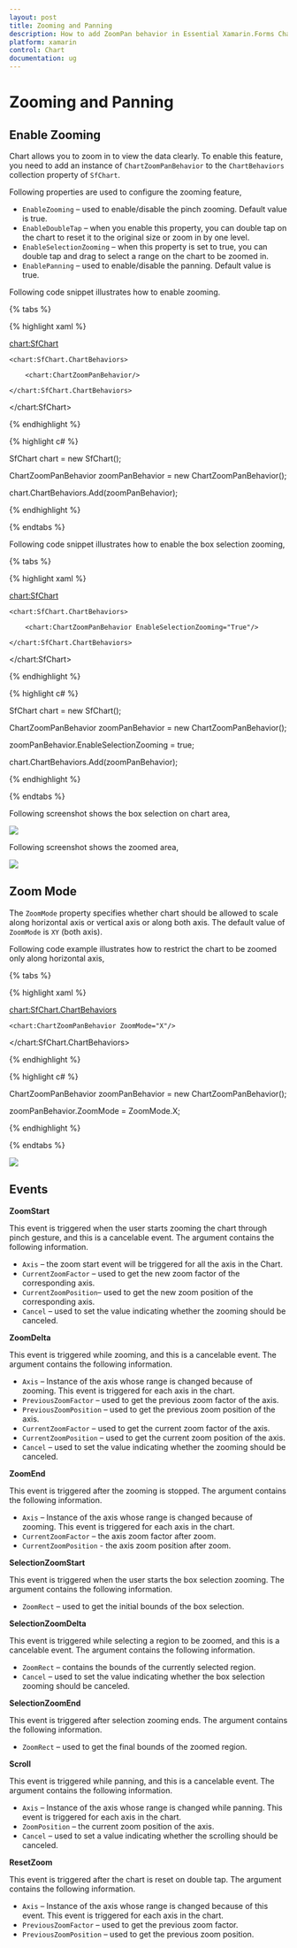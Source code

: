 ```yaml
---
layout: post
title: Zooming and Panning
description: How to add ZoomPan behavior in Essential Xamarin.Forms Chart
platform: xamarin
control: Chart
documentation: ug
---
```


# Zooming and Panning

## Enable Zooming

Chart allows you to zoom in to view the data clearly. To enable this feature, you need to add an instance of `ChartZoomPanBehavior` to the `ChartBehaviors` collection property of `SfChart`.

Following properties are used to configure the zooming feature,

* `EnableZooming` – used to enable/disable the pinch zooming. Default value is true. 
* `EnableDoubleTap` – when you enable this property, you can double tap on the chart to reset it to the original size or zoom in by one level.
* `EnableSelectionZooming` – when this property is set to true, you can double tap and drag to select a range on the chart to be zoomed in.
* `EnablePanning` – used to enable/disable the panning. Default value is true.

Following code snippet illustrates how to enable zooming.

{% tabs %} 

{% highlight xaml %}

<chart:SfChart>

	<chart:SfChart.ChartBehaviors>
	
		<chart:ChartZoomPanBehavior/>
		
	</chart:SfChart.ChartBehaviors>
	
</chart:SfChart>

{% endhighlight %}

{% highlight c# %}

SfChart chart = new SfChart();

ChartZoomPanBehavior zoomPanBehavior = new ChartZoomPanBehavior();

chart.ChartBehaviors.Add(zoomPanBehavior);

{% endhighlight %}

{% endtabs %}

Following code snippet illustrates how to enable the box selection zooming,

{% tabs %} 

{% highlight xaml %}

<chart:SfChart>

	<chart:SfChart.ChartBehaviors>

		<chart:ChartZoomPanBehavior EnableSelectionZooming="True"/>

	</chart:SfChart.ChartBehaviors>

</chart:SfChart>

{% endhighlight %}

{% highlight c# %}

SfChart chart = new SfChart();

ChartZoomPanBehavior zoomPanBehavior = new ChartZoomPanBehavior();

zoomPanBehavior.EnableSelectionZooming = true;

chart.ChartBehaviors.Add(zoomPanBehavior);

{% endhighlight %}

{% endtabs %}

Following screenshot shows the box selection on chart area,

![](zoompan_images/zoompan_img1.png)

Following screenshot shows the zoomed area,

![](zoompan_images/zoompan_img2.png)

## Zoom Mode

The `ZoomMode` property specifies whether chart should be allowed to scale along horizontal axis or vertical axis or along both axis. The default value of `ZoomMode` is `XY` (both axis).

Following code example illustrates how to restrict the chart to be zoomed only along horizontal axis,

{% tabs %} 

{% highlight xaml %}

<chart:SfChart.ChartBehaviors>

	<chart:ChartZoomPanBehavior ZoomMode="X"/>

</chart:SfChart.ChartBehaviors>

{% endhighlight %}

{% highlight c# %}

ChartZoomPanBehavior zoomPanBehavior = new ChartZoomPanBehavior();

zoomPanBehavior.ZoomMode = ZoomMode.X;

{% endhighlight %}

{% endtabs %}

![](zoompan_images/zoompan_img3.png)

## Events

**ZoomStart**

This event is triggered when the user starts zooming the chart through pinch gesture, and this is a cancelable event. The argument contains the following information.

* `Axis` – the zoom start event will be triggered for all the axis in the Chart.
* `CurrentZoomFactor` – used to get the new zoom factor of the corresponding axis.
* `CurrentZoomPosition`– used to get the new zoom position of the corresponding axis.
* `Cancel` – used to set the value indicating whether the zooming should be canceled.

**ZoomDelta**

This event is triggered while zooming, and this is a cancelable event. The argument contains the following information.

* `Axis` – Instance of the axis whose range is changed because of zooming. This event is triggered for each axis in the chart.
* `PreviousZoomFactor` – used to get the previous zoom factor of the axis.
* `PreviousZoomPosition` – used to get the previous zoom position of the axis.
* `CurrentZoomFactor` – used to get the current zoom factor of the axis.
* `CurrentZoomPosition` – used to get the current zoom position of the axis.
* `Cancel` – used to set the value indicating whether the zooming should be canceled.

**ZoomEnd**

This event is triggered after the zooming is stopped. The argument contains the following information.

* `Axis` – Instance of the axis whose range is changed because of zooming. This event is triggered for each axis in the chart.
* `CurrentZoomFactor` – the axis zoom factor after zoom.
* `CurrentZoomPosition` - the axis zoom position after zoom.

**SelectionZoomStart**

This event is triggered when the user starts the box selection zooming. The argument contains the following information.

* `ZoomRect` – used to get the initial bounds of the box selection.

**SelectionZoomDelta**

This event is triggered while selecting a region to be zoomed, and this is a cancelable event. The argument contains the following information.

* `ZoomRect` – contains the bounds of the currently selected region.
* `Cancel` – used to set the value indicating whether the box selection zooming should be canceled.

**SelectionZoomEnd**

This event is triggered after selection zooming ends. The argument contains the following information.

* `ZoomRect` – used to get the final bounds of the zoomed region.

**Scroll**

This event is triggered while panning, and this is a cancelable event. The argument contains the following information.

* `Axis` – Instance of the axis whose range is changed while panning. This event is triggered for each axis in the chart.
* `ZoomPosition` – the current zoom position of the axis.
* `Cancel` – used to set a value indicating whether the scrolling should be canceled.

**ResetZoom**

This event is triggered after the chart is reset on double tap. The argument contains the following information.

* `Axis` – Instance of the axis whose range is changed because of this event. This event is triggered for each axis in the chart.
* `PreviousZoomFactor` – used to get the previous zoom factor.
* `PreviousZoomPosition` – used to get the previous zoom position.